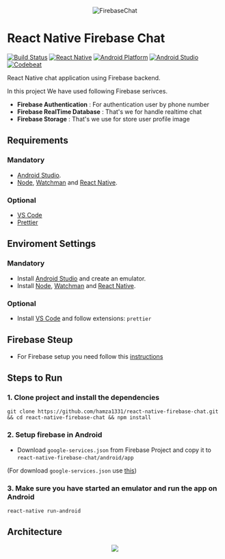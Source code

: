 <p align="center">
  <img src="https://i.imgur.com/CbpT7sy.jpg" alt="FirebaseChat" title="FirebaseChat" />
</p>

# React Native Firebase Chat

[![Build Status][ico-travis]][link-travis]
[![React Native][react_native-badge]][react_native-url]
[![Android Platform][android_platform-badge]][android_platform-url]
[![Android Studio][android_studio-badge]][android_studio-url]
[![Codebeat][codebeat-badge]][codebeat-url]

React Native chat application using Firebase backend. 

In this project We have used following Firebase serivces.
* **Firebase Authentication** : For authentication user by phone number
* **Firebase RealTime Database** : That's we for handle realtime chat
* **Firebase Storage** : That's we use for store user profile image


## Requirements

### Mandatory
- [Android Studio](https://developer.android.com/studio/index.html).
- [Node](https://nodejs.org), [Watchman](https://facebook.github.io/watchman/) and [React Native](https://facebook.github.io/react-native/).

### Optional
- [VS Code](https://code.visualstudio.com/)
- [Prettier](https://marketplace.visualstudio.com/items?itemName=esbenp.prettier-vscode)

## Enviroment Settings

### Mandatory
- Install [Android Studio](https://developer.android.com/studio/index.html) and create an emulator.
- Install [Node](https://nodejs.org), [Watchman](https://facebook.github.io/watchman/) and [React Native](https://facebook.github.io/react-native/).


### Optional
- Install [VS Code](https://code.visualstudio.com/) and follow extensions: `prettier`

## Firebase Steup
- For Firebase setup you need follow this [instructions](https://firebase.google.com/docs/android/setup)

## Steps to Run
### 1. Clone project and install the dependencies
```
git clone https://github.com/hamza1331/react-native-firebase-chat.git && cd react-native-firebase-chat && npm install
```

### 2. Setup firebase in Android
- Download `google-services.json` from Firebase Project and copy it to `react-native-firebase-chat/android/app`

(For download `google-services.json` use [this](https://support.google.com/firebase/answer/7015592))

### 3. Make sure you have started an emulator and run the app on Android
```
react-native run-android
```

## Architecture

<p align="center">
  <img src="https://i.imgur.com/RUJUqGE.jpg" />
</p>

[react_native-badge]: https://img.shields.io/badge/React%20Native-0.57.7-blue.svg?style=flat
[react_native-url]: https://facebook.github.io/react-native/
[android_platform-badge]: https://img.shields.io/badge/Android-4.1+-green.svg
[android_platform-url]: https://developer.android.com/index.html
[android_studio-badge]: https://img.shields.io/badge/Android%20Studio-3.2.1+-green.svg
[android_studio-url]: https://developer.android.com/studio/install
[codebeat-badge]: https://codebeat.co/badges/f22bd54a-d944-440d-aa4d-3a99f79b41d3
[codebeat-url]: https://codebeat.co/projects/github-com-binbytes-react-native-firebase-chat-master
[ico-travis]: https://img.shields.io/travis/binbytes/laravel-model-media-backup/master.svg?style=flat-square
[link-travis]: https://travis-ci.org/binbytes/react-native-firebase-chat
